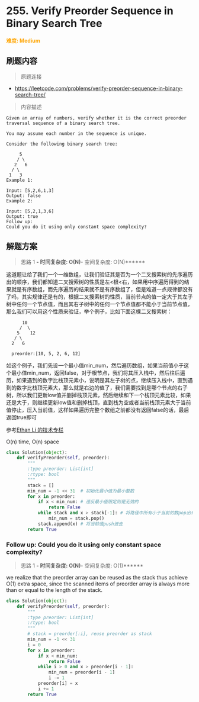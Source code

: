 # 255. Verify Preorder Sequence in Binary Search Tree

**<font color=orange>难度: Medium</font>**

## 刷题内容

> 原题连接

* https://leetcode.com/problems/verify-preorder-sequence-in-binary-search-tree/

> 内容描述

```
Given an array of numbers, verify whether it is the correct preorder traversal sequence of a binary search tree.

You may assume each number in the sequence is unique.

Consider the following binary search tree: 

     5
    / \
   2   6
  / \
 1   3
Example 1:

Input: [5,2,6,1,3]
Output: false
Example 2:

Input: [5,2,1,3,6]
Output: true
Follow up:
Could you do it using only constant space complexity?
```

## 解题方案

> 思路 1
******- 时间复杂度: O(N)******- 空间复杂度: O(N)******

这道题让给了我们一个一维数组，让我们验证其是否为一个二叉搜索树的先序遍历出的顺序，我们都知道二叉搜索树的性质是左<根<右，如果用中序遍历得到的结果就是有序数组，而先序遍历的结果就不是有序数组了，但是难道一点规律都没有了吗，其实规律还是有的，根据二叉搜索树的性质，当前节点的值一定大于其左子树中任何一个节点值，而且其右子树中的任何一个节点值都不能小于当前节点值，那么我们可以用这个性质来验证，举个例子，比如下面这棵二叉搜索树：
```
      10
     /  \
    5    12
   / \
  2   6
  
  preorder:[10, 5, 2, 6, 12]
```

如这个例子，我们先设一个最小值min_num，然后遍历数组，如果当前值小于这个最小值min_num，返回false，对于根节点，我们将其压入栈中，然后往后遍历，如果遇到的数字比栈顶元素小，说明是其左子树的点，继续压入栈中，直到遇到的数字比栈顶元素大，那么就是右边的值了，我们需要找到是哪个节点的右子树，所以我们更新low值并删掉栈顶元素，然后继续和下一个栈顶元素比较，如果还是大于，则继续更新low值和删掉栈顶，直到栈为空或者当前栈顶元素大于当前值停止，压入当前值，这样如果遍历完整个数组之前都没有返回false的话，最后返回true即可


参考[Ethan Li 的技术专栏](https://segmentfault.com/a/1190000003874375)

O(n) time, O(n) space
```python
class Solution(object):
    def verifyPreorder(self, preorder):
        """
        :type preorder: List[int]
        :rtype: bool
        """
        stack = []
        min_num = -1 << 31  # 初始化最小值为最小整数
        for x in preorder:
            if x < min_num: # 违反最小值限定则是无效的
                return False 
            while stack and x > stack[-1]: # 将路径中所有小于当前的数pop出来并更新最小值
                min_num = stack.pop()
            stack.append(x) # 将当前值push进去
        return True
```


### Follow up: Could you do it using only constant space complexity?

> 思路 1
******- 时间复杂度: O(N)******- 空间复杂度: O(1)******

we realize that the preorder array can be reused as the stack thus achieve O(1) extra space, since the scanned items of preorder array is always more than or equal to the length of the stack.
```python
class Solution(object):
    def verifyPreorder(self, preorder):
        """
        :type preorder: List[int]
        :rtype: bool
        """
        # stack = preorder[:i], reuse preorder as stack
        min_num = -1 << 31
        i = 0
        for x in preorder:
            if x < min_num:
                return False
            while i > 0 and x > preorder[i - 1]:
                min_num = preorder[i - 1]
                i -= 1
            preorder[i] = x
            i += 1
        return True
```

